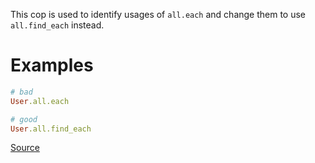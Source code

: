 
This cop is used to identify usages of `all.each` and
change them to use `all.find_each` instead.

# Examples

```ruby
# bad
User.all.each

# good
User.all.find_each
```

[Source](http://www.rubydoc.info/gems/rubocop/RuboCop/Cop/Rails/FindEach)